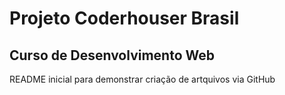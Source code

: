 # Projeto Coderhouser Brasil
## Curso de Desenvolvimento Web

README inicial para demonstrar criação de artquivos via GitHub
